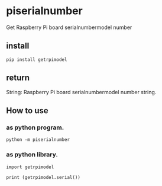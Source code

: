 # piserialnumber
Get Raspberry Pi board serialnumbermodel number

## install

```bash:
pip install getrpimodel
```

## return
String: Raspberry Pi board serialnumbermodel number string.

## How to use 
### as python program.

```bash:
python -m piserialnumber 
```

### as python library.

```python:
import getrpimodel

print (getrpimodel.serial())
```
